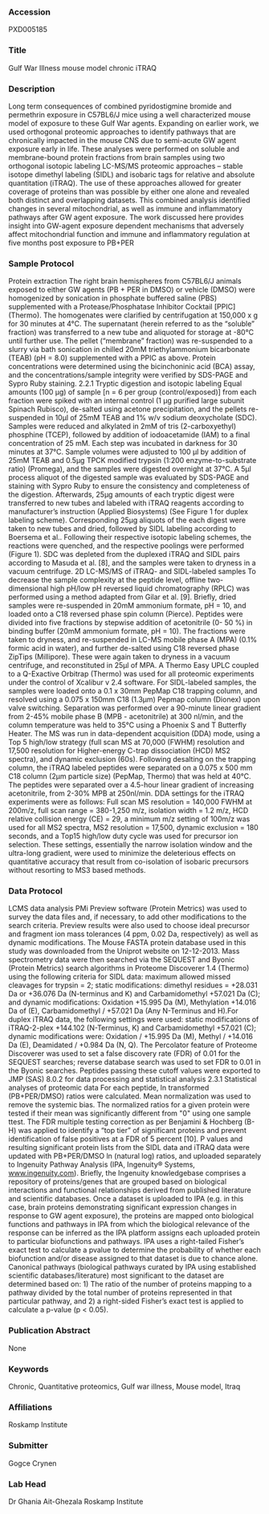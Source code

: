 ### Accession
PXD005185

### Title
Gulf War Illness mouse model chronic iTRAQ

### Description
Long term consequences of combined pyridostigmine bromide and permethrin exposure in C57BL6/J mice using a well characterized mouse model of exposure to these Gulf War agents. Expanding on earlier work, we used orthogonal proteomic approaches to identify pathways that are chronically impacted in the mouse CNS due to semi-acute GW agent exposure early in life. These analyses were performed on soluble and membrane-bound protein fractions from brain samples using two orthogonal isotopic labeling LC-MS/MS proteomic approaches – stable isotope dimethyl labeling (SIDL) and isobaric tags for relative and absolute quantitation (iTRAQ). The use of these approaches allowed for greater coverage of proteins than was possible by either one alone and revealed both distinct and overlapping datasets. This combined analysis identified changes in several mitochondrial, as well as immune and inflammatory pathways after GW agent exposure. The work discussed here provides insight into GW-agent exposure dependent mechanisms that adversely affect mitochondrial function and immune and inflammatory regulation at five months post exposure to PB+PER

### Sample Protocol
Protein extraction The right brain hemispheres from C57BL6/J animals exposed to either GW agents (PB + PER in DMSO) or vehicle (DMSO) were homogenized by sonication in phosphate buffered saline (PBS) supplemented with a Protease/Phosphatase Inhibitor Cocktail [PPIC] (Thermo). The homogenates were clarified by centrifugation at 150,000 x g for 30 minutes at 4°C. The supernatant (herein referred to as the “soluble” fraction) was transferred to a new tube and aliquoted for storage at -80°C until further use. The pellet (“membrane” fraction) was re-suspended to a slurry via bath sonication in chilled 20mM triethylammonium bicarbonate (TEAB) (pH = 8.0) supplemented with a PPIC as above. Protein concentrations were determined using the bicinchoninic acid (BCA) assay, and the concentrations/sample integrity were verified by SDS-PAGE and Sypro Ruby staining. 2.2.1 Tryptic digestion and isotopic labeling Equal amounts (100 μg) of sample [n = 6 per group (control/exposed)] from each fraction were spiked with an internal control (1 μg purified large subunit Spinach Rubisco), de-salted using acetone precipitation, and the pellets re-suspended in 10μl of 25mM TEAB and 1% w/v sodium deoxycholate (SDC). Samples were reduced and alkylated in 2mM of tris (2-carboxyethyl) phosphine (TCEP), followed by addition of iodoacetamide (IAM) to a final concentration of 25 mM. Each step was incubated in darkness for 30 minutes at 37°C. Sample volumes were adjusted to 100 μl by addition of 25mM TEAB and 0.5μg TPCK modified trypsin (1:200 enzyme-to-substrate ratio) (Promega), and the samples were digested overnight at 37°C. A 5μl process aliquot of the digested sample was evaluated by SDS-PAGE and staining with Sypro Ruby to ensure the consistency and completeness of the digestion. Afterwards, 25μg amounts of each tryptic digest were transferred to new tubes and labeled with iTRAQ reagents according to manufacturer’s instruction (Applied Biosystems) (See Figure 1 for duplex labeling scheme). Corresponding 25μg aliquots of the each digest were taken to new tubes and dried, followed by SIDL labeling according to Boersema et al.. Following their respective isotopic labeling schemes, the reactions were quenched, and the respective poolings were performed (Figure 1). SDC was depleted from the duplexed iTRAQ and SIDL pairs according to Masuda et al. [8], and the samples were taken to dryness in a vacuum centrifuge.  2D LC-MS/MS of iTRAQ- and SIDL-labeled samples To decrease the sample complexity at the peptide level, offline two-dimensional high pH/low pH reversed liquid chromatography (RPLC) was performed using a method adapted from Gilar et al. [9]. Briefly, dried samples were re-suspended in 20mM ammonium formate, pH = 10, and loaded onto a C18 reversed phase spin column (Pierce). Peptides were divided into five fractions by stepwise addition of acetonitrile (0- 50 %) in binding buffer (20mM ammonium formate, pH = 10). The fractions were taken to dryness, and re-suspended in LC-MS mobile phase A (MPA) (0.1% formic acid in water), and further de-salted using C18 reversed phase ZipTips (Millipore). These were again taken to dryness in a vacuum centrifuge, and reconstituted in 25μl of MPA. A Thermo Easy UPLC coupled to a Q-Exactive Orbitrap (Thermo) was used for all proteomic experiments under the control of Xcalibur v 2.4 software. For SIDL-labeled samples, the samples were loaded onto a 0.1 x 30mm PepMap C18 trapping column, and resolved using a 0.075 x 150mm C18 (1.3μm) Pepmap column (Dionex) upon valve switching. Separation was performed over a 90-minute linear gradient from 2-45% mobile phase B (MPB - acetonitrile) at 300 nl/min, and the column temperature was held to 35°C using a Phoenix S and T Butterfly Heater. The MS was run in data-dependent acquisition (DDA) mode, using a Top 5 high/low strategy (full scan MS at 70,000 (FWHM) resolution and 17,500 resolution for Higher-energy C-trap dissociation (HCD) MS2 spectra), and dynamic exclusion (60s). Following desalting on the trapping column, the iTRAQ labeled peptides were separated on a 0.075 x 500 mm C18 column (2μm particle size) (PepMap, Thermo) that was held at 40°C. The peptides were separated over a 4.5-hour linear gradient of increasing acetonitrile, from 2-30% MPB at 250nl/min. DDA settings for the iTRAQ experiments were as follows: Full scan MS resolution = 140,000 FWHM at 200m/z, full scan range = 380-1,250 m/z, isolation width = 1.2 m/z, HCD relative collision energy (CE) = 29, a minimum m/z setting of 100m/z was used for all MS2 spectra, MS2 resolution = 17,500, dynamic exclusion = 180 seconds, and a Top15 high/low duty cycle was used for precursor ion selection. These settings, essentially the narrow isolation window and the ultra-long gradient, were used to minimize the deleterious effects on quantitative accuracy that result from co-isolation of isobaric precursors without resorting to MS3 based methods.

### Data Protocol
LCMS data analysis PMi Preview software (Protein Metrics) was used to survey the data files and, if necessary, to add other modifications to the search criteria. Preview results were also used to choose ideal precursor and fragment ion mass tolerances (4 ppm, 0.02 Da, respectively) as well as dynamic modifications. The Mouse FASTA protein database used in this study was downloaded from the Uniprot website on 12-12-2013. Mass spectrometry data were then searched via the SEQUEST and Byonic (Protein Metrics) search algorithms in Proteome Discoverer 1.4 (Thermo) using the following criteria for SIDL data: maximum allowed missed cleavages for trypsin = 2; static modifications: dimethyl residues = +28.031 Da or +36.076 Da (N-terminus and K) and Carbamidomethyl +57.021 Da (C); and dynamic modifications: Oxidation +15.995 Da (M), Methylation +14.016 Da of (E), Carbamidomethyl / +57.021 Da (Any N-Terminus and H).For duplex iTRAQ data, the following settings were used: static modifications of iTRAQ-2-plex +144.102 (N-Terminus, K) and Carbamidomethyl +57.021 (C); dynamic modifications were: Oxidation / +15.995 Da (M), Methyl / +14.016 Da (E), Deamidated / +0.984 Da (N, Q). The Percolator feature of Proteome Discoverer was used to set a false discovery rate (FDR) of 0.01 for the SEQUEST searches; reverse database search was used to set FDR to 0.01 in the Byonic searches. Peptides passing these cutoff values were exported to JMP (SAS) 8.0.2 for data processing and statistical analysis 2.3.1 Statistical analyses of proteomic data For each peptide, ln transformed (PB+PER/DMSO) ratios were calculated. Mean normalization was used to remove the systemic bias. The normalized ratios for a given protein were tested if their mean was significantly different from "0" using one sample ttest. The FDR multiple testing correction as per Benjamini & Hochberg (B-H) was applied to identify a “top tier” of significant proteins and prevent identification of false positives at a FDR of 5 percent [10]. P values and resulting significant protein lists from the SIDL data and iTRAQ data were updated with PB+PER/DMSO ln (natural log) ratios, and uploaded separately to Ingenuity Pathway Analysis (IPA, Ingenuity® Systems, www.ingenuity.com). Briefly, the Ingenuity knowledgebase comprises a repository of proteins/genes that are grouped based on biological interactions and functional relationships derived from published literature and scientific databases. Once a dataset is uploaded to IPA (e.g. in this case, brain proteins demonstrating significant expression changes in response to GW agent exposure), the proteins are mapped onto biological functions and pathways in IPA from which the biological relevance of the response can be inferred as the IPA platform assigns each uploaded protein to particular biofunctions and pathways. IPA uses a right-tailed Fisher’s exact test to calculate a pvalue to determine the probability of whether each biofunction and/or disease assigned to that dataset is due to chance alone. Canonical pathways (biological pathways curated by IPA using established scientific databases/literature) most significant to the dataset are determined based on: 1) The ratio of the number of proteins mapping to a pathway divided by the total number of proteins represented in that particular pathway, and 2) a right-sided Fisher’s exact test is applied to calculate a p-value (p < 0.05).

### Publication Abstract
None

### Keywords
Chronic, Quantitative proteomics, Gulf war illness, Mouse model, Itraq

### Affiliations
Roskamp Institute

### Submitter
Gogce Crynen

### Lab Head
Dr Ghania Ait-Ghezala
Roskamp Institute


